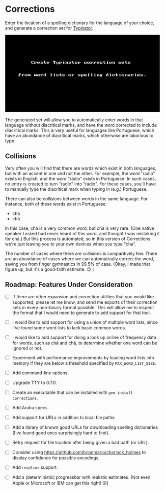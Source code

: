 
Corrections
===========

Enter the location of a spelling dictionary for the language of your choice, and generate a correction set for [Typinator](http://www.ergonis.com/products/typinator/).

![how to use this software](./docs/usage_demo.gif)

The generated set will allow you to automatically enter words in that language without diacritical marks, and have the word corrected to include diacritical marks.  This is very useful for languages like Portuguese, which have an abundance of diacritical marks, which otherwise are laborious to type.


Collisions
----------

Very often you will find that there are words which exist in both languages, but with an accent in one and not the other.  For example, the word "radio" exists in English, and the word "rádio" exists in Portuguese.  In such cases, no entry is created to turn "radio" into "rádio".  For these cases, you'll have to manually type the diacritical mark when typing in (e.g.) Portuguese.

There can also be collisions between words in the same language.  For instance, both of these words exist in Portuguese:

* chá
* chã

In this case, chá is a very common word, but chã is very rare.  (One native speaker I asked had never heard of this word, and thought I was mistaking it for chá.)  But this process is automated, so in this version of Corrections we're just leaving you to your own devices when you type "cha".

The number of cases where there are collisions is comparitively few.  There are an abundance of cases where we can automatically correct the word, saving you from finger gymnastics in 99.5% of case.  (Okay, I made that figure up, but it's a good-faith estimate. 😉 )


Roadmap: Features Under Consideration
-------------------------------------

- [ ] If there are other expansion and correction utilities that you would like supported, please let me know, and send me exports of their correction sets in every non-binary format possible.  This will allow me to inspect the format that I would need to generate to add support for that tool.

- [ ] I would like to add support for using a union of multiple word lists, since I've found some word lists to lack basic common words.

- [ ] I would like to add support for doing a look up online of frequency data for words, such as chá and chã, to determine whether one word can be ignored or not.

- [ ] Experiment with performance improvements by loading word lists into memory if they are below a threshold specified by `MAX_WORD_LIST_SIZE`.

- [ ] Add command-line options.

- [ ] Upgrade TTY to 0.7.0.

- [ ] Create an executable that can be installed with `gem install corrections`.

- [ ] Add Aruba specs.

- [ ] Add support for URLs in addition to local file paths.

- [ ] Add a library of known good URLs for downloading spelling dictionaries (I've found good ones surprisingly hard to find).

- [ ] Retry request for file location after being given a bad path (or URL).

- [ ] Consider using https://github.com/brianmario/charlock_holmes to display confidence for possible encodings.

- [ ] Add `readline` support.

- [ ] Add a (deterministic) progressbar with realistic estimates.  (Not even Apple or Microsoft or IBM can get this right! 😜)
